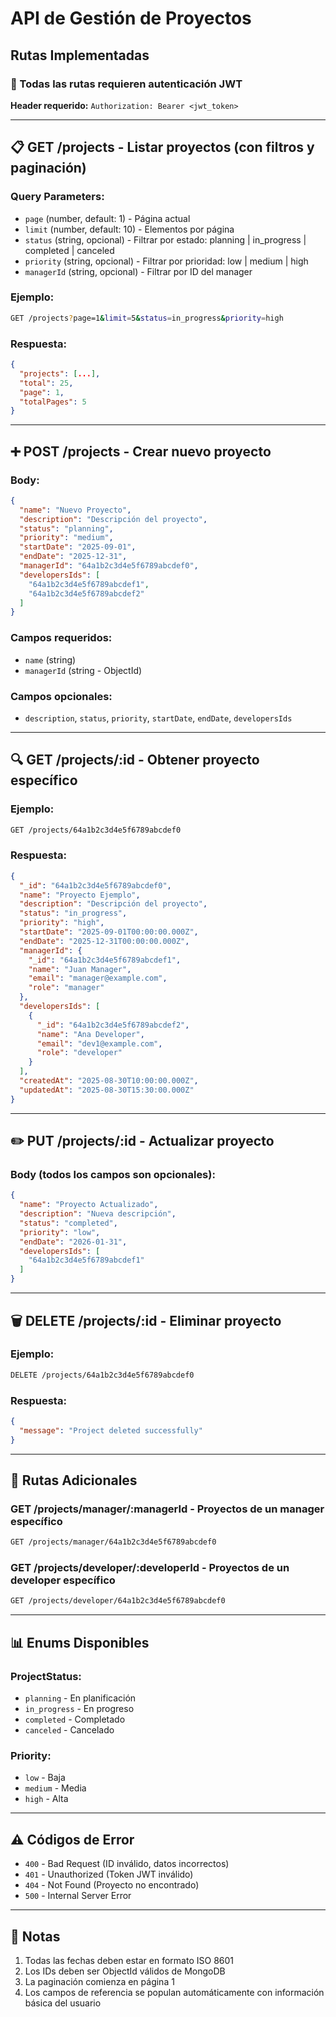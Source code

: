 # API de Gestión de Proyectos

## Rutas Implementadas

### 🔐 Todas las rutas requieren autenticación JWT
**Header requerido:** `Authorization: Bearer <jwt_token>`

---

## 📋 **GET /projects** - Listar proyectos (con filtros y paginación)

### Query Parameters:
- `page` (number, default: 1) - Página actual
- `limit` (number, default: 10) - Elementos por página
- `status` (string, opcional) - Filtrar por estado: planning | in_progress | completed | canceled
- `priority` (string, opcional) - Filtrar por prioridad: low | medium | high
- `managerId` (string, opcional) - Filtrar por ID del manager

### Ejemplo:
```bash
GET /projects?page=1&limit=5&status=in_progress&priority=high
```

### Respuesta:
```json
{
  "projects": [...],
  "total": 25,
  "page": 1,
  "totalPages": 5
}
```

---

## ➕ **POST /projects** - Crear nuevo proyecto

### Body:
```json
{
  "name": "Nuevo Proyecto",
  "description": "Descripción del proyecto",
  "status": "planning",
  "priority": "medium",
  "startDate": "2025-09-01",
  "endDate": "2025-12-31",
  "managerId": "64a1b2c3d4e5f6789abcdef0",
  "developersIds": [
    "64a1b2c3d4e5f6789abcdef1",
    "64a1b2c3d4e5f6789abcdef2"
  ]
}
```

### Campos requeridos:
- `name` (string)
- `managerId` (string - ObjectId)

### Campos opcionales:
- `description`, `status`, `priority`, `startDate`, `endDate`, `developersIds`

---

## 🔍 **GET /projects/:id** - Obtener proyecto específico

### Ejemplo:
```bash
GET /projects/64a1b2c3d4e5f6789abcdef0
```

### Respuesta:
```json
{
  "_id": "64a1b2c3d4e5f6789abcdef0",
  "name": "Proyecto Ejemplo",
  "description": "Descripción del proyecto",
  "status": "in_progress",
  "priority": "high",
  "startDate": "2025-09-01T00:00:00.000Z",
  "endDate": "2025-12-31T00:00:00.000Z",
  "managerId": {
    "_id": "64a1b2c3d4e5f6789abcdef1",
    "name": "Juan Manager",
    "email": "manager@example.com",
    "role": "manager"
  },
  "developersIds": [
    {
      "_id": "64a1b2c3d4e5f6789abcdef2",
      "name": "Ana Developer",
      "email": "dev1@example.com",
      "role": "developer"
    }
  ],
  "createdAt": "2025-08-30T10:00:00.000Z",
  "updatedAt": "2025-08-30T15:30:00.000Z"
}
```

---

## ✏️ **PUT /projects/:id** - Actualizar proyecto

### Body (todos los campos son opcionales):
```json
{
  "name": "Proyecto Actualizado",
  "description": "Nueva descripción",
  "status": "completed",
  "priority": "low",
  "endDate": "2026-01-31",
  "developersIds": [
    "64a1b2c3d4e5f6789abcdef1"
  ]
}
```

---

## 🗑️ **DELETE /projects/:id** - Eliminar proyecto

### Ejemplo:
```bash
DELETE /projects/64a1b2c3d4e5f6789abcdef0
```

### Respuesta:
```json
{
  "message": "Project deleted successfully"
}
```

---

## 🔧 **Rutas Adicionales**

### **GET /projects/manager/:managerId** - Proyectos de un manager específico
```bash
GET /projects/manager/64a1b2c3d4e5f6789abcdef0
```

### **GET /projects/developer/:developerId** - Proyectos de un developer específico
```bash
GET /projects/developer/64a1b2c3d4e5f6789abcdef0
```

---

## 📊 **Enums Disponibles**

### ProjectStatus:
- `planning` - En planificación
- `in_progress` - En progreso
- `completed` - Completado
- `canceled` - Cancelado

### Priority:
- `low` - Baja
- `medium` - Media
- `high` - Alta

---

## ⚠️ **Códigos de Error**

- `400` - Bad Request (ID inválido, datos incorrectos)
- `401` - Unauthorized (Token JWT inválido)
- `404` - Not Found (Proyecto no encontrado)
- `500` - Internal Server Error

---

## 📝 **Notas**

1. Todas las fechas deben estar en formato ISO 8601
2. Los IDs deben ser ObjectId válidos de MongoDB
3. La paginación comienza en página 1
4. Los campos de referencia se populan automáticamente con información básica del usuario
